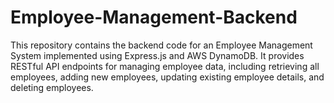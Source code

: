 # Employee-Management-Backend
This repository contains the backend code for an Employee Management System implemented using Express.js and AWS DynamoDB. It provides RESTful API endpoints for managing employee data, including retrieving all employees, adding new employees, updating existing employee details, and deleting employees.
